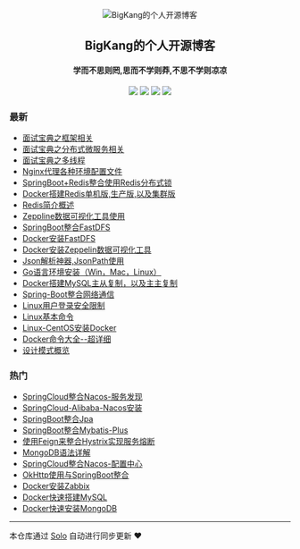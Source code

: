 <p align="center"><img alt="BigKang的个人开源博客" src="https://blog-kang.oss-cn-beijing.aliyuncs.com/UTOOLS1566810087770.png"></p><h2 align="center">
BigKang的个人开源博客
</h2>

<h4 align="center">学而不思则罔,思而不学则莽,不思不学则凉凉</h4>
<p align="center"><a title="BigKang的个人开源博客" target="_blank" href="https://github.com/YellowKang/solo-blog"><img src="https://img.shields.io/github/last-commit/YellowKang/solo-blog.svg?style=flat-square&color=FF9900"></a>
<a title="GitHub repo size in bytes" target="_blank" href="https://github.com/YellowKang/solo-blog"><img src="https://img.shields.io/github/repo-size/YellowKang/solo-blog.svg?style=flat-square"></a>
<a title="Solo Version" target="_blank" href="https://github.com/b3log/solo/releases"><img src="https://img.shields.io/badge/solo-3.6.4-f1e05a.svg?style=flat-square&color=blueviolet"></a>
<a title="Hits" target="_blank" href="https://github.com/b3log/hits"><img src="https://hits.b3log.org/YellowKang/solo-blog.svg"></a></p>

### 最新

* [面试宝典之框架相关](http://bigkang.club/articles/2019/09/09/1568026014397.html)
* [面试宝典之分布式微服务相关](http://bigkang.club/articles/2019/09/09/1568025311178.html)
* [面试宝典之多线程](http://bigkang.club/articles/2019/09/09/1568024170012.html)
* [Nginx代理各种环境配置文件](http://bigkang.club/articles/2019/09/09/1568018876916.html)
* [SpringBoot+Redis整合使用Redis分布式锁](http://bigkang.club/articles/2019/09/09/1567995920962.html)
* [Docker搭建Redis单机版,生产版,以及集群版](http://bigkang.club/articles/2019/09/09/1567995594941.html)
* [Redis简介概述](http://bigkang.club/articles/2019/09/06/1567760320440.html)
* [Zeppline数据可视化工具使用](http://bigkang.club/articles/2019/09/03/1567482272061.html)
* [SpringBoot整合FastDFS](http://bigkang.club/articles/2019/09/03/1567481698157.html)
* [Docker安装FastDFS](http://bigkang.club/articles/2019/09/03/1567480390060.html)
* [Docker安装Zeppelin数据可视化工具](http://bigkang.club/articles/2019/09/03/1567479996851.html)
* [Json解析神器,JsonPath使用](http://bigkang.club/articles/2019/09/03/1567479548641.html)
* [Go语言环境安装（Win，Mac，Linux）](http://bigkang.club/articles/2019/09/03/1567478753181.html)
* [Docker搭建MySQL主从复制，以及主主复制](http://bigkang.club/articles/2019/09/02/1567391604428.html)
* [Spring-Boot整合网络通信](http://bigkang.club/articles/2019/08/31/1567218931562.html)
* [Linux用户登录安全限制](http://bigkang.club/articles/2019/08/30/1567133037884.html)
* [Linux基本命令](http://bigkang.club/articles/2019/08/30/1567132211275.html)
* [Linux-CentOS安装Docker](http://bigkang.club/articles/2019/08/29/1567073633070.html)
* [Docker命令大全--超详细](http://bigkang.club/articles/2019/08/29/1567071906021.html)
* [设计模式概览](http://bigkang.club/articles/2019/08/29/1567069339419.html)

### 热门

* [SpringCloud整合Nacos-服务发现](http://bigkang.club/articles/2019/08/26/1566811984802.html)
* [SpringCloud-Alibaba-Nacos安装](http://bigkang.club/articles/2019/08/26/1566809544493.html)
* [SpringBoot整合Jpa](http://bigkang.club/articles/2019/08/26/1566786598177.html)
* [SpringBoot整合Mybatis-Plus](http://bigkang.club/articles/2019/08/26/1566802963766.html)
* [使用Feign来整合Hystrix实现服务熔断](http://bigkang.club/articles/2019/08/26/1566814965770.html)
* [MongoDB语法详解](http://bigkang.club/articles/2019/08/27/1566902997744.html)
* [SpringCloud整合Nacos-配置中心](http://bigkang.club/articles/2019/08/26/1566813347347.html)
* [OkHttp使用与SpringBoot整合](http://bigkang.club/articles/2019/08/27/1566900029373.html)
* [Docker安装Zabbix](http://bigkang.club/articles/2019/08/28/1566985827883.html)
* [Docker快速搭建MySQL](http://bigkang.club/articles/2019/08/29/1567060727196.html)
* [Docker快速安装MongoDB](http://bigkang.club/articles/2019/08/27/1566901696680.html)



---

本仓库通过 [Solo](https://github.com/b3log/solo) 自动进行同步更新 ❤️ 